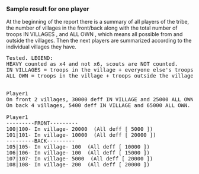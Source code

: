 ### Sample result for one player

<div class="p-3 mb-2 bg-light text-dark"><i class="bi bi-info-square"></i> At the beginning of the report there is a summary of all players of the tribe, the number of villages in the front/back along with the total number of troops <span class = "md-error"> IN VILLAGES </span>, and <span class = "md-error"> ALL OWN </span>, which means all possible from and outside the villages. Then the next players are summarized according to the individual villages they have.</div>

<pre class="md-pre">
Tested. LEGEND: 
HEAVY counted as x4 and not x6, scouts are NOT counted.
IN VILLAGES = troops in the village + everyone else's troops.
ALL OWN = troops in the village + troops outside the village.


Player1
On front 2 villages, 30000 deff IN VILLAGE and 25000 ALL OWN.
On back 4 villages, 5400 deff IN VILLAGE and 65000 ALL OWN.

Player1
---------FRONT---------
100|100- In village- 20000  (All deff [ 5000 ])
101|101- In village- 10000  (All deff [ 20000 ])
---------BACK---------
105|105- In village- 100  (All deff [ 10000 ])
106|106- In village- 100  (All deff [ 15000 ])
107|107- In village- 5000  (All deff [ 20000 ])
108|108- In village- 200  (All deff [ 20000 ])
</pre>
